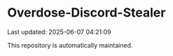 # Overdose-Discord-Stealer

Last updated: 2025-06-07 04:21:09

This repository is automatically maintained.
